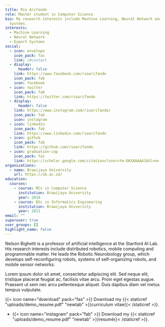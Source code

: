 ```yaml
---
title: Rio Arifando
role: Master student in Computer Science
bio: My research interests include Machine Learning, Neural Network and Expert
  Systems.
interests:
  - Machine Learning
  - Neural Network
  - Expert Systems
social:
  - icon: envelope
    icon_pack: fas
    link: /#contact
  - display:
      header: false
    link: https://www.facebook.com/rioarifando
    icon_pack: fab
    icon: facebook
  - icon: twitter
    icon_pack: fab
    link: https://twitter.com/rioarifando
  - display:
      header: false
    link: https://www.instagram.com/rioarifando/
    icon_pack: fab
    icon: instagram
  - icon: linkedin
    icon_pack: fab
    link: https://www.linkedin.com/rioarifando
  - icon: github
    icon_pack: fab
    link: https://github.com/rioarifando
  - icon: graduation-cap
    icon_pack: fas
    link: https://scholar.google.com/citations?user=Ym-DKXAAAAAJ&hl=en
organizations:
  - name: Brawijaya University
    url: https://ub.ac.id/
education:
  courses:
    - course: MCs in Computer Science
      institution: Brawijaya University
      year: 2018
    - course: BSc in Informatics Engineering
      institution: Brawijaya University
      year: 2011
email: ""
superuser: true
user_groups: []
highlight_name: false
---
```

Nelson Bighetti is a professor of artificial intelligence at the Stanford AI Lab. His research interests include distributed robotics, mobile computing and programmable matter. He leads the Robotic Neurobiology group, which develops self-reconfiguring robots, systems of self-organizing robots, and mobile sensor networks.

Lorem ipsum dolor sit amet, consectetur adipiscing elit. Sed neque elit, tristique placerat feugiat ac, facilisis vitae arcu. Proin eget egestas augue. Praesent ut sem nec arcu pellentesque aliquet. Duis dapibus diam vel metus tempus vulputate.

{{< icon name="download" pack="fas" >}} Download my {{< staticref "uploads/demo_resume.pdf" "newtab" >}}curriculum vitae{{< /staticref >}}.

* {{< icon name="instagram" pack="fab" >}} Download my {{< staticref "uploads/demo_resume.pdf" "newtab" >}}resumé{{< /staticref >}}.